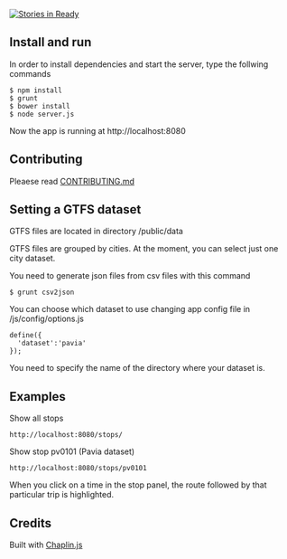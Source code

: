 [![Stories in Ready](https://badge.waffle.io/unmonastery/untransit.png)](http://waffle.io/unmonastery/untransit)

## Install and run

In order to install dependencies and start the server, type the follwing commands

    $ npm install
    $ grunt
    $ bower install
    $ node server.js


Now the app is running at http://localhost:8080

## Contributing

Pleaese read
[CONTRIBUTING.md](https://github.com/unmonastery/untransit/blob/master/CONTRIBUTING.md)

## Setting a GTFS dataset

GTFS files are located in directory /public/data

GTFS files are grouped by cities. At the moment, you can select just one city dataset.

You need to generate json files from csv files with this command

    $ grunt csv2json

You can choose which dataset to use changing app config file
in /js/config/options.js

    define({
      'dataset':'pavia'
    });

You need to specify the name of the directory where your dataset is.

## Examples

Show all stops

    http://localhost:8080/stops/

Show stop pv0101 (Pavia dataset)

    http://localhost:8080/stops/pv0101

When you click on a time in the stop panel,
the route followed by that particular trip is highlighted.

## Credits

Built with [Chaplin.js](http://chaplinjs.org)

